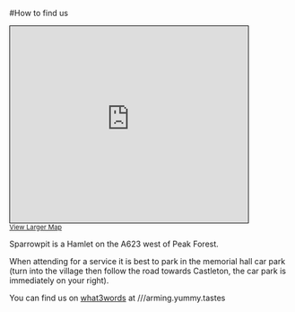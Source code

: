 #How to find us

<iframe width="425" height="350" src="https://www.openstreetmap.org/export/embed.html?bbox=-1.8683919310569765%2C53.32256205310808%2C-1.863885819911957%2C53.32395105865031&amp;layer=mapnik&amp;marker=53.32325656153099%2C-1.8661388754844666" style="border: 1px solid black"></iframe><br/><small><a href="https://www.openstreetmap.org/?mlat=53.32326&amp;mlon=-1.86614#map=19/53.32326/-1.86614&amp;layers=N">View Larger Map</a></small>

Sparrowpit is a Hamlet on the A623 west of Peak Forest.

When attending for a service it is best to park in the memorial hall car park (turn into the village then follow the road towards Castleton, the car park is immediately on your right).

You can find us on [what3words](https://w3w.co/arming.yummy.tastes) at ///arming.yummy.tastes
